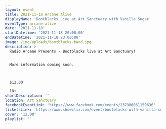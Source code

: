 ```yaml
---
layout: event
title: 2021-11-18 Arcane Alive
displayName: 'Bootblacks Live at Art Sanctuary with Vanilla Sugar'
eventType: arcane-alive
date: '2021-11-18'
startDatetime: '2021-11-18 20:00:00'
endDatetime: '2021-11-18 23:00:00'
image: /img/uploads/bootblacks-band.jpg
description: >-
  Radio Arcane Presents - Bootblacks live at Art Sanctuary!


  More information coming soon.



  $12.00

  18+
shortDescription: ''
location: Art Sanctuary
facebookEventLink: 'https://www.facebook.com/events/237986061159636'
ticketsLink: 'https://www.showclix.com/event/bootblacks-with-vanilla-sugar'
cover: '12.00'
playlist: ''
---
```

